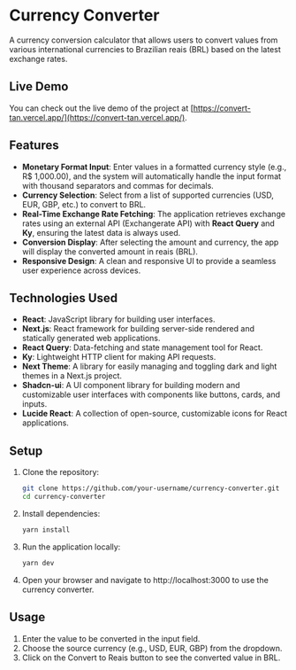 # Currency Converter

A currency conversion calculator that allows users to convert values from various international currencies to Brazilian reais (BRL) based on the latest exchange rates.

## Live Demo

You can check out the live demo of the project at [https://convert-tan.vercel.app/](https://convert-tan.vercel.app/).

## Features

- **Monetary Format Input**: Enter values in a formatted currency style (e.g., R$ 1,000.00), and the system will automatically handle the input format with thousand separators and commas for decimals.
- **Currency Selection**: Select from a list of supported currencies (USD, EUR, GBP, etc.) to convert to BRL.
- **Real-Time Exchange Rate Fetching**: The application retrieves exchange rates using an external API (Exchangerate API) with **React Query** and **Ky**, ensuring the latest data is always used.
- **Conversion Display**: After selecting the amount and currency, the app will display the converted amount in reais (BRL).
- **Responsive Design**: A clean and responsive UI to provide a seamless user experience across devices.

## Technologies Used

- **React**: JavaScript library for building user interfaces.
- **Next.js**: React framework for building server-side rendered and statically generated web applications.
- **React Query**: Data-fetching and state management tool for React.
- **Ky**: Lightweight HTTP client for making API requests.
- **Next Theme**: A library for easily managing and toggling dark and light themes in a Next.js project.
- **Shadcn-ui**: A UI component library for building modern and customizable user interfaces with components like buttons, cards, and inputs.
- **Lucide React**: A collection of open-source, customizable icons for React applications.

## Setup

1. Clone the repository:

   ```bash
   git clone https://github.com/your-username/currency-converter.git
   cd currency-converter
   ```
2. Install dependencies:

   ```bash
   yarn install
   ```
3. Run the application locally:

   ```bash
   yarn dev
   ```

4. Open your browser and navigate to http://localhost:3000 to use the currency converter.

## Usage
1. Enter the value to be converted in the input field.
2. Choose the source currency (e.g., USD, EUR, GBP) from the dropdown.
3. Click on the Convert to Reais button to see the converted value in BRL.
